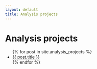 ```yaml
---
layout: default
title: Analysis projects
---
```

# Analysis projects

<ul>
  {% for post in site.analysis_projects %}
    <li>
      <a href="{{ post.url }}">{{ post.title }}</a>
    </li>
  {% endfor %}
</ul>